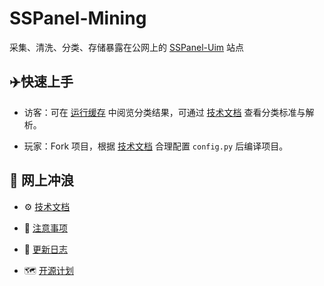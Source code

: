 # SSPanel-Mining

采集、清洗、分类、存储暴露在公网上的 [SSPanel-Uim](https://github.com/Anankke/SSPanel-Uim) 站点

## :airplane:快速上手

- 访客：可在 [运行缓存](https://github.com/RobAI-Lab/sspanel-mining/tree/main/src/database/sspanel_hosts/classifier) 中阅览分类结果，可通过 [技术文档](https://github.com/QIN2DIM/sspanel-mining/blob/main/docs/subs/技术文档.md) 查看分类标准与解析。
  
- 玩家：Fork 项目，根据 [技术文档](https://github.com/QIN2DIM/sspanel-mining/blob/main/docs/subs/技术文档.md) 合理配置 `config.py` 后编译项目。

## :ocean: 网上冲浪

- :gear: [技术文档](https://github.com/QIN2DIM/sspanel-mining/blob/main/docs/subs/技术文档.md)

- :small_red_triangle: [注意事项](https://github.com/QIN2DIM/sspanel-mining/blob/main/docs/subs/注意事项.md)

- :loudspeaker: [更新日志](https://github.com/QIN2DIM/sspanel-mining/blob/main/docs/subs/更新日志.md)

- :world_map: [开源计划](https://github.com/QIN2DIM/sspanel-mining/blob/main/docs/subs/开源计划.md)


